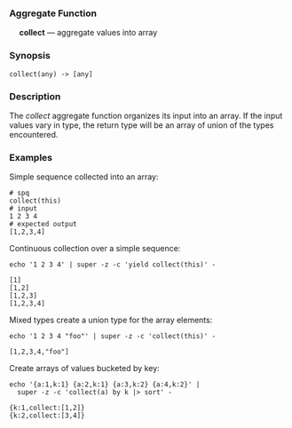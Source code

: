 ### Aggregate Function

&emsp; **collect** &mdash; aggregate values into array

### Synopsis
```
collect(any) -> [any]
```

### Description

The _collect_ aggregate function organizes its input into an array.
If the input values vary in type, the return type will be an array
of union of the types encountered.

### Examples

Simple sequence collected into an array:
```mdtest-spq
# spq
collect(this)
# input
1 2 3 4
# expected output
[1,2,3,4]
```

Continuous collection over a simple sequence:
```mdtest-command
echo '1 2 3 4' | super -z -c 'yield collect(this)' -
```

```mdtest-output
[1]
[1,2]
[1,2,3]
[1,2,3,4]
```

Mixed types create a union type for the array elements:
```mdtest-command
echo '1 2 3 4 "foo"' | super -z -c 'collect(this)' -
```

```mdtest-output
[1,2,3,4,"foo"]
```

Create arrays of values bucketed by key:
```mdtest-command
echo '{a:1,k:1} {a:2,k:1} {a:3,k:2} {a:4,k:2}' |
  super -z -c 'collect(a) by k |> sort' -
```

```mdtest-output
{k:1,collect:[1,2]}
{k:2,collect:[3,4]}
```
